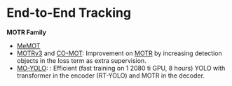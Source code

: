 # End-to-End Tracking

**MOTR Family**

- [MeMOT](https://arxiv.org/abs/2307.15700)
- [MOTRv3](https://arxiv.org/abs/2305.14298) and [CO-MOT](https://arxiv.org/abs/2305.12724): Improvement on [MOTR](https://arxiv.org/abs/2105.03247) by increasing detection objects in the loss term as extra supervision.
- [MO-YOLO](https://arxiv.org/abs/2310.17170): : Efficient (fast training on 1 2080 ti GPU, 8 hours) YOLO with transformer in the encoder (RT-YOLO) and MOTR in the decoder.